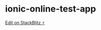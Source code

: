 # ionic-online-test-app

[Edit on StackBlitz ⚡️](https://stackblitz.com/edit/ionic-online-test-app-syzyaa)